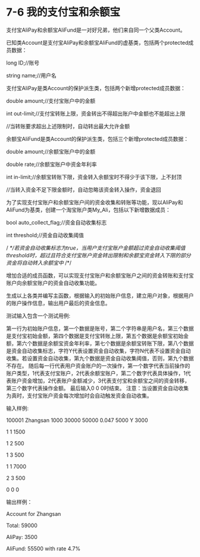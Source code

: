 # 7-6 我的支付宝和余额宝
支付宝AliPay和余额宝AliFund是一对好兄弟，他们来自同一个父类Account。

已知类Account是支付宝AliPay和余额宝AliFund的虚基类，包括两个protected成员数据：

long ID;//账号

string name;//用户名

支付宝AliPay是类Account的保护派生类，包括两个新增protected成员数据：

double amount;//支付宝账户中的金额

int out-limit;//支付宝转账上限，资金转出不得超出账户中金额也不能超出上限

//当转账要求超出上述限制时，自动转出最大允许金额

余额宝AliFund是类Account的保护派生类，包括三个新增protected成员数据：

double amount;//余额宝账户中的金额

double rate;//余额宝账户中资金年利率

int in-limit;//余额宝转账下限，资金转入余额宝时不得少于该下限，上不封顶

//当转入资金不足下限金额时，自动忽略该资金转入操作，资金退回

为了实现支付宝账户和余额宝账户间的资金收集和转账等功能，现以AliPay和AliFund为基类，创建一个淘宝账户类My_Ali，包括以下新增数据成员：

bool auto_collect_flag;//资金自动收集标志

int threshold;//资金自动收集阈值

/
_*/若资金自动收集标志为true，当用户支付宝账户金额超过资金自动收集阈值threshold时，超过且符合支付宝账户资金转出限制和余额宝资金转入下限的部分资金将自动转入余额宝中_
/*/

增加合适的成员函数，可以实现支付宝账户和余额宝账户之间的资金转账和支付宝账户向余额宝账户的资金自动收集功能。

生成以上各类并编写主函数，根据输入的初始账户信息，建立用户对象，根据用户的账户操作信息，输出用户最后的资金信息。

测试输入包含一个测试用例:

第一行为初始账户信息，第一个数据是账号，第二个字符串是用户名，第三个数据是支付宝初始金额，第四个数据是支付宝转账上限，第五个数据是余额宝初始金额，第六个数据是余额宝资金年利率，第七个数据是余额宝转账下限，第八个数据是资金自动收集标志，字符Y代表设置资金自动收集，字符N代表不设置资金自动收集。若设置资金自动收集，第九个数据是资金自动收集阈值，否则，第九个数据不存在。
随后每一行代表用户资金账户的一次操作，第一个数字代表当前操作的账户类型，1代表支付宝账户，2代表余额宝账户，第二个数字代表具体操作，1代表账户资金增加，2代表账户金额减少，3代表支付宝和余额宝之间的资金转移，第三个数字代表操作金额。
最后输入0 0 0时结束。 注意：当设置资金自动收集为真时，支付宝账户资金每次增加时会自动触发资金自动收集。

输入样例:

100001 Zhangsan 1000 30000 50000 0.047 5000 Y 3000

1 1 1500

1 2 500

1 3 500

1 1 7000

2 3 500

0 0 0

输出样例：

Account for Zhangsan

Total: 59000

AliPay: 3500

AliFund: 55500 with rate 4.7%


